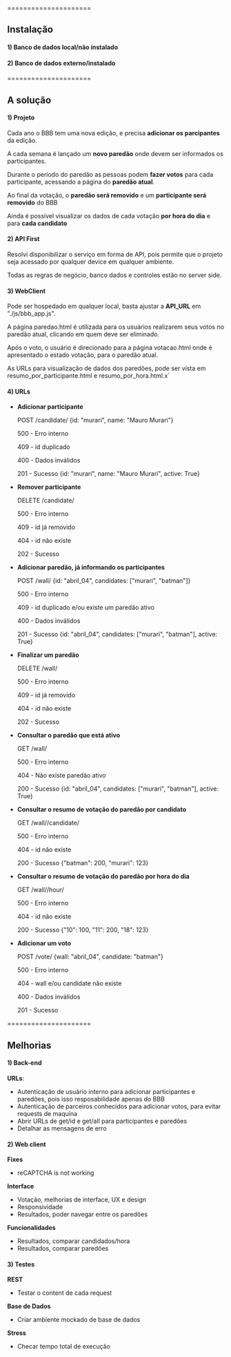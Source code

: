 =====================
## Instalação

#### 1) Banco de dados local/não instalado

#### 2) Banco de dados externo/instalado

=====================
## A solução

#### 1) Projeto
Cada ano o BBB tem uma nova edição, e precisa **adicionar os parcipantes** da edição.

A cada semana é lançado um **novo paredão** onde devem ser informados os participantes.

Durante o período do paredão as pessoas podem **fazer votos** para cada participante, acessando a página do **paredão atual**.

Ao final da votação, o **paredão será removido** e um **participante será removido** do BBB

Ainda é possível visualizar os dados de cada votação **por hora do dia** e para **cada candidato**


#### 2) API First
Resolvi disponibilizar o serviço em forma de API, pois permite que o projeto seja acessado por qualquer device em qualquer ambiente.

Todas as regras de negócio, banco dados e controles estão no server side.


#### 3) WebClient
Pode ser hospedado em qualquer local, basta ajustar a **API_URL** em "./js/bbb_app.js".

A página paredao.html é utilizada para os usuários realizarem seus votos no paredão atual, clicando em quem deve ser eliminado.

Após o voto, o usuário é direcionado para a página votacao.html onde é apresentado o estado votação, para o paredão atual.

As URLs para visualização de dados dos paredões, pode ser vista em resumo_por_participante.html e resumo_por_hora.html.x`

#### 4) URLs
-  **Adicionar participante**

    POST /candidate/ {id: "murari", name: "Mauro Murari"}

    500 - Erro interno

    409 - id duplicado

    400 - Dados inválidos

    201 - Sucesso {id: "murari", name: "Mauro Murari", active: True}


-  **Remover participante**

    DELETE /candidate/<id>

    500 - Erro interno

    409 - id já removido

    404 - id não existe

    202 - Sucesso

-  **Adicionar paredão, já informando os participantes**

    POST /wall/ {id: "abril_04", candidates: ["murari", "batman"]}

    500 - Erro interno

    409 - id duplicado e/ou existe um paredão ativo

    400 - Dados inválidos

    201 - Sucesso {id: "abril_04", candidates: ["murari", "batman"], active: True}

-  **Finalizar um paredão**

    DELETE /wall/<id>

    500 - Erro interno

    409 - id já removido

    404 - id não existe

    202 - Sucesso

-  **Consultar o paredão que está ativo**

    GET /wall/

    500 - Erro interno

    404 - Não existe paredão ativo

    200 - Sucesso {id: "abril_04", candidates: ["murari", "batman"], active: True}

-  **Consultar o resumo de votação do paredão por candidato**

    GET /wall/<id>/candidate/

    500 - Erro interno

    404 - id não existe

    200 - Sucesso {"batman": 200, "murari": 123}

-  **Consultar o resumo de votação do paredão por hora do dia**

    GET /wall/<id>/hour/

    500 - Erro interno

    404 - id não existe

    200 - Sucesso {"10": 100, "11": 200, "18": 123}

-  **Adicionar um voto**

    POST /vote/ {wall: "abril_04", candidate: "batman"}

    500 - Erro interno

    404 - wall e/ou candidate não existe

    400 - Dados inválidos

    201 - Sucesso


=====================
## Melhorias


#### 1) Back-end
**URLs**:
- Autenticação de usuário interno para adicionar participantes e paredões, pois isso resposabilidade apenas do BBB
- Autenticação de parceiros conhecidos para adicionar votos, para evitar requests de maquína
- Abrir URLs de get/id e get/all para participantes e paredões
- Detalhar as mensagens de erro


#### 2) Web client
**Fixes**
- reCAPTCHA is not working

**Interface**
- Votação, melhorias de interface, UX e design
- Responsividade
- Resultados, poder navegar entre os paredões

**Funcionalidades**
- Resultados, comparar candidados/hora
- Resultados, comparar paredões

#### 3) Testes
**REST**
- Testar o content de cada request

**Base de Dados**
- Criar ambiente mockado de base de dados

**Stress**
- Checar tempo total de execução